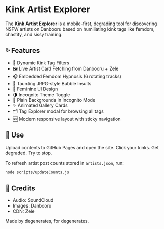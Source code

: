 # Kink Artist Explorer

The **Kink Artist Explorer** is a mobile-first, degrading tool for discovering NSFW artists on Danbooru based on humiliating kink tags like femdom, chastity, and sissy training.

## 💦 Features

- 🔘 Dynamic Kink Tag Filters
- 🖼 Live Artist Card Fetching from Danbooru + Zele
- 🎧 Embedded Femdom Hypnosis (6 rotating tracks)
- 💬 Taunting JRPG-style Bubble Insults
- 🎀 Feminine UI Design
- 🌗 Incognito Theme Toggle
- 🖤 Plain Backgrounds in Incognito Mode
- ✨ Animated Gallery Cards
- 🗂 Tag Explorer modal for browsing all tags
- 🆕 Modern responsive layout with sticky navigation

## 🚀 Use

Upload contents to GitHub Pages and open the site. Click your kinks. Get degraded. Try to stop.

To refresh artist post counts stored in `artists.json`, run:

```bash
node scripts/updateCounts.js
```

## 🖤 Credits

- Audio: SoundCloud
- Images: Danbooru
- CDN: Zele

Made by degenerates, for degenerates.
